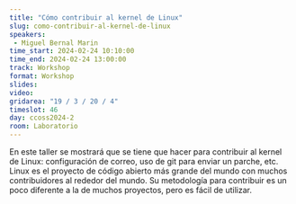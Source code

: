 ```yaml
---
title: "Cómo contribuir al kernel de Linux"
slug: como-contribuir-al-kernel-de-linux
speakers:
 - Miguel Bernal Marin
time_start: 2024-02-24 10:10:00
time_end: 2024-02-24 13:00:00
track: Workshop
format: Workshop
slides: 
video: 
gridarea: "19 / 3 / 20 / 4"
timeslot: 46
day: ccoss2024-2
room: Laboratorio
---
```


En este taller se mostrará que se tiene que hacer para contribuir al kernel de Linux: configuración de correo, uso de git para enviar un parche, etc. Linux es el proyecto de código abierto más grande del mundo con muchos contribuidores al rededor del mundo. Su metodología para contribuir es un poco diferente a la de muchos proyectos, pero es fácil de utilizar.